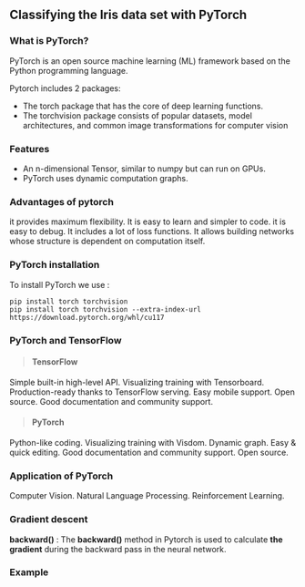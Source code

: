 ## Classifying the Iris data set with PyTorch
### What is PyTorch?

PyTorch is an open source machine learning (ML) framework based on the Python programming language.

Pytorch includes 2 packages:
* The torch package that has the core of deep learning functions.
* The torchvision package consists of popular datasets, model architectures, and common image transformations for computer vision



### Features

* An n-dimensional Tensor, similar to numpy but can run on GPUs.
* PyTorch uses dynamic computation graphs.


### Advantages of pytorch

it provides maximum flexibility.
It is easy to learn and simpler to code.
it is easy to debug.
It includes a lot of loss functions.
It allows building networks whose structure is dependent on computation itself.

### PyTorch installation

To install PyTorch we use :
```
pip install torch torchvision
pip install torch torchvision --extra-index-url https://download.pytorch.org/whl/cu117
```

### PyTorch and TensorFlow

> #### TensorFlow

Simple built-in high-level API.
Visualizing training with Tensorboard.
Production-ready thanks to TensorFlow serving.
Easy mobile support.
Open source.
Good documentation and community support.

> #### PyTorch

Python-like coding.
Visualizing training with Visdom.
Dynamic graph.
Easy & quick editing.
Good documentation and community support.
Open source.


### Application of PyTorch

Computer Vision.
Natural Language Processing.
Reinforcement Learning.


### Gradient descent
**backward()** : The **backward()** method in Pytorch is used to calculate **the gradient** during the backward pass in the neural network.


### Example
